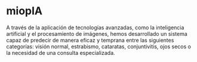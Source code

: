 # miopIA
 A través de la aplicación de tecnologías avanzadas, como la inteligencia artificial y el procesamiento de imágenes, hemos desarrollado un sistema capaz de predecir de manera eficaz y temprana entre las siguientes categorías: visión normal, estrabismo, cataratas, conjuntivitis, ojos secos o la necesidad de una consulta especializada.
